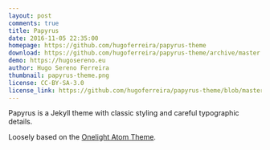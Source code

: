 ```yaml
---
layout: post
comments: true
title: Papyrus
date: 2016-11-05 22:35:00
homepage: https://github.com/hugoferreira/papyrus-theme
download: https://github.com/hugoferreira/papyrus-theme/archive/master.zip
demo: https://hugosereno.eu
author: Hugo Sereno Ferreira
thumbnail: papyrus-theme.png
license: CC-BY-SA-3.0
license_link: https://github.com/hugoferreira/papyrus-theme/blob/master/LICENSE
---
```


Papyrus is a Jekyll theme with classic styling and careful typographic details.

Loosely based on the [Onelight Atom Theme](https://github.com/atom/one-light-ui).
